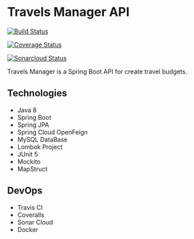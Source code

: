 # Travels Manager API

[![Build Status](https://travis-ci.org/SamuelRocha2015/travel-manager-api.svg?branch=develop)](https://travis-ci.org/SamuelRocha2015/travel-manager-api)

[![Coverage Status](https://coveralls.io/repos/github/SamuelRocha2015/travel-manager-api/badge.svg?branch=develop)](https://coveralls.io/github/SamuelRocha2015/travel-manager-api?branch=develop)

[![Sonarcloud Status](https://sonarcloud.io/api/project_badges/measure?project=com.devs:travel-api&metric=alert_status)](https://sonarcloud.io/dashboard?id=com.devs:travel-api)

Travels Manager is a Spring Boot API for create travel budgets.

## Technologies

 - Java 8
 - Spring Boot
 - Spring JPA
 - Spring Cloud OpenFeign
 - MySQL DataBase
 - Lombok Project
 - JUnit 5
 - Mockito
 - MapStruct

## DevOps

 - Travis CI
 - Coveralls
 - Sonar Cloud
 - Docker